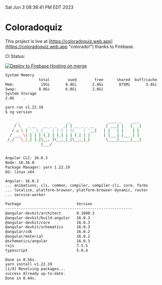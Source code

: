Sat Jun  3 08:38:41 PM EDT 2023

# Coloradoquiz


This project is live at [https://coloradoquiz.web.app](https://coloradoquiz.web.app "colorado!") thanks to Firebase.

CI Status: 

[![Deploy to Firebase Hosting on merge](https://github.com/teamkushal/coloradoquiz/actions/workflows/firebase-hosting-merge.yml/badge.svg)](https://github.com/teamkushal/coloradoquiz/actions/workflows/firebase-hosting-merge.yml)

```bash
System Memory
               total        used        free      shared  buff/cache   available
Mem:            15Gi       9.4Gi       2.4Gi       875Mi       3.4Gi       4.6Gi
Swap:          8.0Gi       6.0Gi       2.0Gi
System Storage
2.8G	.
```
```bash
yarn run v1.22.19
$ ng version

     _                      _                 ____ _     ___
    / \   _ __   __ _ _   _| | __ _ _ __     / ___| |   |_ _|
   / △ \ | '_ \ / _` | | | | |/ _` | '__|   | |   | |    | |
  / ___ \| | | | (_| | |_| | | (_| | |      | |___| |___ | |
 /_/   \_\_| |_|\__, |\__,_|_|\__,_|_|       \____|_____|___|
                |___/
    

Angular CLI: 16.0.3
Node: 18.16.0
Package Manager: yarn 1.22.19
OS: linux x64

Angular: 16.0.3
... animations, cli, common, compiler, compiler-cli, core, forms
... localize, platform-browser, platform-browser-dynamic, router
... service-worker

Package                         Version
---------------------------------------------------------
@angular-devkit/architect       0.1600.3
@angular-devkit/build-angular   16.0.3
@angular-devkit/core            16.0.3
@angular-devkit/schematics      16.0.3
@angular/cdk                    16.0.2
@angular/material               16.0.2
@schematics/angular             16.0.3
rxjs                            7.5.5
typescript                      5.0.4
    
Done in 0.56s.
yarn install v1.22.19
[1/4] Resolving packages...
success Already up-to-date.
Done in 0.44s.
```
